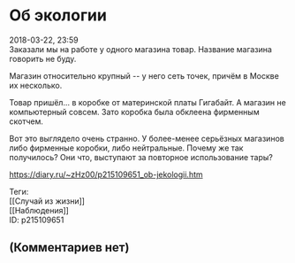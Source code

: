 Об экологии
===========

  
2018-03-22, 23:59  
 Заказали мы на работе у одного магазина товар. Название магазина говорить не буду.   
   
 Магазин относительно крупный -- у него сеть точек, причём в Москве их несколько.   
   
 Товар пришёл... в коробке от материнской платы Гигабайт. А магазин не компьютерный совсем. Зато коробка была обклеена фирменным скотчем.   
   
 Вот это выглядело очень странно. У более-менее серьёзных магазинов либо фирменные коробки, либо нейтральные. Почему же так получилось? Они что, выступают за повторное использование тары?   
  
<https://diary.ru/~zHz00/p215109651_ob-jekologii.htm>  
  
Теги:  
[[Случай из жизни]]  
[[Наблюдения]]  
ID: p215109651  


(Комментариев нет)
------------------